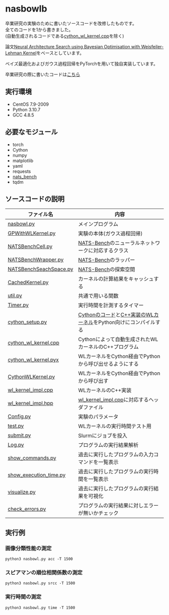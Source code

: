 # nasbowlb
卒業研究の実験のために書いたソースコードを改修したものです。<br>
全てのコードを1から書きました。<br>
(自動生成されるコードである[cython_wl_kernel.cpp](cython_wl_kernel.cpp)を除く)

論文[Neural Architecture Search using Bayesian Optimisation with Weisfeiler-Lehman Kernel](https://arxiv.org/abs/2006.07556v1)をベースとしています。

ベイズ最適化およびガウス過程回帰をPyTorchを用いて独自実装しています。

卒業研究の際に書いたコードは[こちら](https://github.com/feather16/UndergraduateResearch)

## 実行環境
- CentOS 7.9-2009
- Python 3.10.7
- GCC 4.8.5

## 必要なモジュール
- torch
- Cython
- numpy 
- matplotlib
- yaml
- requests
- [nats_bench](https://github.com/D-X-Y/NATS-Bench)
- tqdm

## ソースコードの説明
|ファイル名|内容|
|-|-|
|[nasbowl.py](nasbowl.py)|メインプログラム|
|[GPWithWLKernel.py](GPWithWLKernel.py)|実験の本体(ガウス過程回帰)|
|[NATSBenchCell.py](NATSBenchCell.py)|[NATS-Bench](https://github.com/D-X-Y/NATS-Bench)のニューラルネットワークに対応するクラス|
|[NATSBenchWrapper.py](NATSBenchWrapper.py)|[NATS-Bench](https://github.com/D-X-Y/NATS-Bench)のラッパー|
|[NATSBenchSeachSpace.py](NATSBenchSeachSpace.py)|[NATS-Bench](https://github.com/D-X-Y/NATS-Bench)の探索空間|
|[CachedKernel.py](CachedKernel.py)|カーネルの計算結果をキャッシュする|
|[util.py](util.py)|共通で用いる関数|
|[Timer.py](Timer.py)|実行時間を計測するタイマー|
|[cython_setup.py](cython_setup.py)|[Cythonのコード](cython_wl_kernel.pyx)と[C++実装のWLカーネル](wl_kernel_impl.cpp)をPython向けにコンパイルする|
|[cython_wl_kernel.cpp](cython_wl_kernel.cpp)|Cythonによって自動生成されたWLカーネルのC++プログラム|
|[cython_wl_kernel.pyx](cython_wl_kernel.pyx)|WLカーネルをCython経由でPythonから呼び出せるようにする|
|[CythonWLKernel.py](CythonWLKernel.py)|WLカーネルをCython経由でPythonから呼び出す|
|[wl_kernel_impl.cpp](wl_kernel_impl.cpp)|WLカーネルのC++実装|
|[wl_kernel_impl.hpp](wl_kernel_impl.hpp)|[wl_kernel_impl.cpp](wl_kernel_impl.cpp)に対応するヘッダファイル|
|[Config.py](Config.py)|実験のパラメータ|
|[test.py](test.py)|WLカーネルの実行時間テスト用|
|[submit.py](submit.py)|Slurmにジョブを投入|
|[Log.py](Log.py)|プログラムの実行結果解析|
|[show_commands.py](show_commands.py)|過去に実行したプログラムの入力コマンドを一覧表示|
|[show_execution_time.py](show_execution_time.py)|過去に実行したプログラムの実行時間を一覧表示|
|[visualize.py](visualize.py)|過去に実行したプログラムの実行結果を可視化|
|[check_errors.py](check_errors.py)|プログラムの実行結果に対しエラーが無いかチェック|

## 実行例

### 画像分類性能の測定
`python3 nasbowl.py acc -T 1500`

### スピアマンの順位相関係数の測定
`python3 nasbowl.py srcc -T 1500`

### 実行時間の測定
`python3 nasbowl.py time -T 1500`
